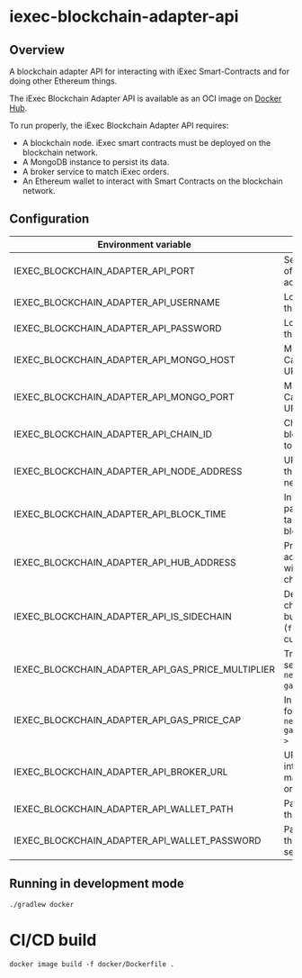 # iexec-blockchain-adapter-api

## Overview

A blockchain adapter API for interacting with iExec Smart-Contracts and for doing other Ethereum things.

The iExec Blockchain Adapter API is available as an OCI image on [Docker Hub](https://hub.docker.com/r/iexechub/iexec-blockchain-adapter-api/tags).

To run properly, the iExec Blockchain Adapter API requires:
* A blockchain node. iExec smart contracts must be deployed on the blockchain network.
* A MongoDB instance to persist its data.
* A broker service to match iExec orders.
* An Ethereum wallet to interact with Smart Contracts on the blockchain network.

## Configuration

| Environment variable | Description | Type | Default value |
| --- | --- | --- | --- |
| IEXEC_BLOCKCHAIN_ADAPTER_API_PORT | Server HTTP port of the blockchain adapter API. | Positive integer | `13010` |
| IEXEC_BLOCKCHAIN_ADAPTER_API_USERNAME | Login username of the server. | String | `admin` |
| IEXEC_BLOCKCHAIN_ADAPTER_API_PASSWORD | Login password of the server. | String | `whatever` |
| IEXEC_BLOCKCHAIN_ADAPTER_API_MONGO_HOST | Mongo server host. Cannot be set with URI. | String | `localhost` |
| IEXEC_BLOCKCHAIN_ADAPTER_API_MONGO_PORT | Mongo server port. Cannot be set with URI. | Positive integer | `13012` |
| IEXEC_BLOCKCHAIN_ADAPTER_API_CHAIN_ID | Chain ID of the blockchain network to connect. | Positive integer | `65535` |
| IEXEC_BLOCKCHAIN_ADAPTER_API_NODE_ADDRESS | URL to connect to the blockchain network. | URL | `http://localhost:8545` |
| IEXEC_BLOCKCHAIN_ADAPTER_API_BLOCK_TIME | In seconds, parameter of the targeted blockchain. | Positive integer | `1` |
| IEXEC_BLOCKCHAIN_ADAPTER_API_HUB_ADDRESS | Proxy contract address to interact with the iExec on-chain protocol. | Ethereum Address | `0xBF6B2B07e47326B7c8bfCb4A5460bef9f0Fd2002` |
| IEXEC_BLOCKCHAIN_ADAPTER_API_IS_SIDECHAIN | Define if iExec on-chain protocol is built on top of token (`false`) or native currency (`true`). | Boolean | `false` |
| IEXEC_BLOCKCHAIN_ADAPTER_API_GAS_PRICE_MULTIPLIER | Transactions will be sent with `networkGasPrice * gasPriceMultiplier`. | Float | `1.0` |
| IEXEC_BLOCKCHAIN_ADAPTER_API_GAS_PRICE_CAP | In Wei, will be used for transactions if `networkGasPrice * gasPriceMultiplier > gasPriceCap`. | Positive integer | `22000000000` |
| IEXEC_BLOCKCHAIN_ADAPTER_API_BROKER_URL | URL of the broker to interact with when matching iExec orders. | URL | `http://localhost:3000` |
| IEXEC_BLOCKCHAIN_ADAPTER_API_WALLET_PATH | Path to the wallet of the server. | String | `src/main/resources/wallet.json` |
| IEXEC_BLOCKCHAIN_ADAPTER_API_WALLET_PASSWORD | Password to unlock the wallet of the server. | String | `whatever` |

## Running in development mode

`./gradlew docker`

# CI/CD build

`docker image build -f docker/Dockerfile .`
